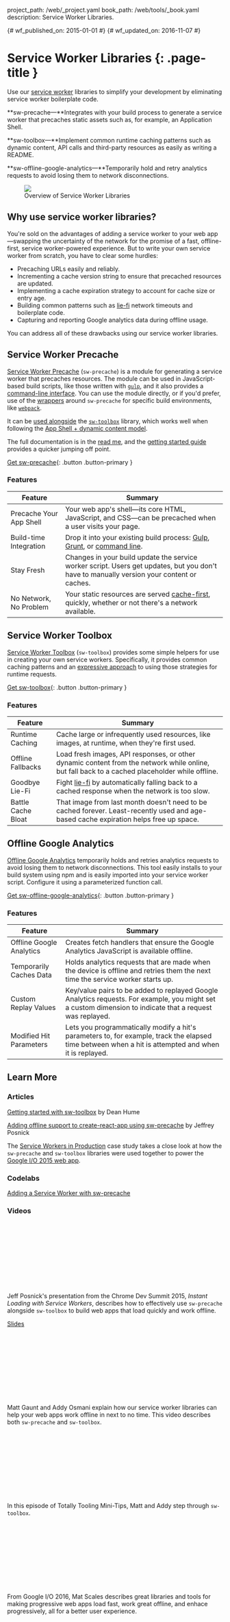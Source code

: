 project_path: /web/_project.yaml
book_path: /web/tools/_book.yaml
description: Service Worker Libraries.

{# wf_published_on: 2015-01-01 #}
{# wf_updated_on: 2016-11-07 #}

# Service Worker Libraries {: .page-title }

Use our [service worker](/web/fundamentals/getting-started/primers/service-workers)
libraries to simplify your development by eliminating service worker boilerplate
code.

**sw-precache&mdash;**Integrates with your build process to generate a service
worker that precaches static assets such as, for example, an Application
Shell.

**sw-toolbox&mdash;**Implement common runtime caching patterns such as dynamic
content, API calls and third-party resources as easily as writing a README.

**sw-offline-google-analytics&mdash;**Temporarily hold and retry analytics
requests to avoid losing them to network disconnections.

<div>
  <figure>
    <img src="/web/tools/images/tools-landing-page.gif">
    <figcaption>Overview of Service Worker Libraries</figcaption>
  </figure>
</div>

## Why use service worker libraries?

You're sold on the advantages of adding a service worker to your web
app—swapping the uncertainty of the network for the promise of a fast, offline-
first, service worker-powered experience. But to write your own service worker
from scratch, you have to clear some hurdles:

* Precaching URLs easily and reliably. 
* Incrementing a cache version string to ensure that precached resources are
  updated.
* Implementing a cache expiration strategy to account for cache size or entry
  age.
* Building common patterns such as [lie-fi](http://www.urbandictionary.com/define.php?term=lie-fi)
  network timeouts and boilerplate code.
* Capturing and reporting Google analytics data during offline usage.


You can address all of these drawbacks using our service worker libraries.


## Service Worker Precache 

[Service Worker Precache](https://github.com/GoogleChrome/sw-precache/) (`sw-precache`) is a
module for generating a service worker that
precaches resources. The module can be used in JavaScript-based build scripts,
like those written with [`gulp`](https://gulpjs.com/), and it also provides a
[command-line interface](https://github.com/GoogleChrome/sw-precache/#command-line-interface). You can use the module
directly, or if you'd prefer, use of the [wrappers](https://github.com/GoogleChrome/sw-precache/#wrappers-and-starter-kits)
around `sw-precache` for specific build environments, like
[`webpack`](https://webpack.github.io/).

It can be [used alongside](https://github.com/GoogleChrome/sw-precache/blob/master/sw-precache-and-sw-toolbox.md) the [`sw-toolbox`](https://github.com/GoogleChrome/sw-toolbox)
library, which works well when following the [App Shell + dynamic content model](/web/fundamentals/architecture/app-shell).

The full documentation is in the [read me](https://github.com/GoogleChrome/sw-precache/blob/master/README.md),
and the [getting started guide](https://github.com/GoogleChrome/sw-precache/blob/master/GettingStarted.md) 
provides a quicker jumping off point.

[Get sw-precache](https://github.com/GoogleChrome/sw-precache/){: .button .button-primary }

### Features

| Feature | Summary |
|---------|---------|
| Precache Your App Shell | Your web app's shell—its core HTML, JavaScript, and CSS—can be precached when a user visits your page. |
| Build-time Integration | Drop it into your existing build process: [Gulp](https://github.com/GoogleChrome/sw-precache/blob/master/demo/gulpfile.js), [Grunt](https://github.com/GoogleChrome/sw-precache/blob/master/demo/Gruntfile.js), or [command line](https://github.com/GoogleChrome/sw-precache#command-line-interface). |
| Stay Fresh | Changes in your build update the service worker script. Users get updates, but you don't have to manually version your content or caches. |
| No Network, No Problem | Your static resources are served [cache-first](/web/fundamentals/instant-and-offline/offline-cookbook/#cache-falling-back-to-network), quickly, whether or not there's a network available. |

## Service Worker Toolbox

[Service Worker Toolbox](https://github.com/GoogleChrome/sw-toolbox/) (`sw-toolbox`) provides
some simple helpers for use in creating your own service workers. Specifically,
it provides common caching patterns and an
[expressive approach](https://googlechrome.github.io/sw-toolbox/docs/master/tutorial-api#expressive-approach)
to using those strategies for runtime requests. 

[Get sw-toolbox](https://github.com/GoogleChrome/sw-toolbox/){: .button .button-primary }

### Features

| Feature | Summary |
|---------|---------|
| Runtime Caching | Cache large or infrequently used resources, like images, at runtime, when they're first used. |
| Offline Fallbacks | Load fresh images, API responses, or other dynamic content from the network while online, but fall back to a cached placeholder while offline. |
| Goodbye Lie-Fi | Fight [lie-fi](https://www.youtube.com/watch?v=oRcxExzWlc0) by automatically falling back to a cached response when the network is too slow. |
| Battle Cache Bloat | That image from last month doesn't need to be cached forever. Least-recently used and age-based cache expiration helps free up space.|

## Offline Google Analytics

[Offline Google Analytics](https://github.com/GoogleChrome/sw-helpers/tree/master/projects/sw-offline-google-analytics) 
temporarily holds and retries analytics requests to avoid losing them to network
disconnections. This tool easily installs to your build system using npm and is
easily imported into your service worker script. Configure it using a
parameterized function call.

[Get sw-offline-google-analytics](https://github.com/GoogleChrome/sw-helpers/tree/master/projects/sw-offline-google-analytics){: .button .button-primary }

### Features

| Feature | Summary |
|---------|---------|
| Offline Google Analytics | Creates fetch handlers that ensure the Google Analytics JavaScript is available offline. |
| Temporarily Caches Data | Holds analytics requests that are made when the device is offline and retries them the next time the service worker starts up. |
| Custom Replay Values | Key/value pairs to be added to replayed Google Analytics requests. For example, you might set a custom dimension to indicate that a request was replayed. |
| Modified Hit Parameters | Lets you programmatically modify a hit's parameters to, for example, track the elapsed time between when a hit is attempted and when it is replayed. |

## Learn More

### Articles

[Getting started with sw-toolbox](http://deanhume.com/home/blogpost/getting-started-with-the-service-worker-toolbox/10134) by Dean Hume

[Adding offline support to create-react-app using sw-precache](https://medium.com/dev-channel/create-react-pwa-7b69425ffa86#.nqsrshawm) by Jeffrey Posnick

The [Service Workers in Production](/web/showcase/case-study/service-workers-iowa)
case study takes a close look at how the `sw-precache` and `sw-toolbox` 
libraries were used together to power the
[Google I/O 2015 web app](https://events.google.com/io2015/).

### Codelabs

[Adding a Service Worker with sw-precache](https://codelabs.developers.google.com/codelabs/sw-precache/index.html#0)

### Videos

<div class="video-wrapper">
  <iframe class="devsite-embedded-youtube-video" data-video-id="jCKZDTtUA2A"
          data-autohide="1" data-showinfo="0" frameborder="0" allowfullscreen>
  </iframe>
</div>

Jeff Posnick's presentation from the Chrome Dev Summit 2015,
_Instant Loading with Service Workers_, describes how to effectively use
`sw-precache` alongside `sw-toolbox` to build web apps that load quickly and
work offline.

[Slides](https://speakerdeck.com/jeffposnick/instant-loading-with-service-workers-chrome-dev-summit-15)

<div style="clear:both;"></div>

<div class="video-wrapper">
  <iframe class="devsite-embedded-youtube-video" data-video-id="IIRj8DftkqE"
          data-autohide="1" data-showinfo="0" frameborder="0" allowfullscreen>
  </iframe>
</div>

Matt Gaunt and Addy Osmani explain how our service worker libraries can help
your web apps work offline in next to no time. This video describes both 
`sw-precache` and `sw-toolbox`.

<div style="clear:both;"></div>

<div class="video-wrapper">
  <iframe class="devsite-embedded-youtube-video" data-video-id="gfHXekzD7p0"
          data-autohide="1" data-showinfo="0" frameborder="0" allowfullscreen>
  </iframe>
</div>

In this episode of Totally Tooling Mini-Tips, Matt and Addy step through
`sw-toolbox`.

<div style="clear:both;"></div>

<div class="video-wrapper">
  <iframe class="devsite-embedded-youtube-video" data-video-id="Use459WBeWc"
          data-autohide="1" data-showinfo="0" frameborder="0" allowfullscreen>
  </iframe>
</div>

From Google I/O 2016, Mat Scales describes great libraries and tools for making
progressive web apps load fast, work great offline, and enhace progressively,
all for a better user experience.
